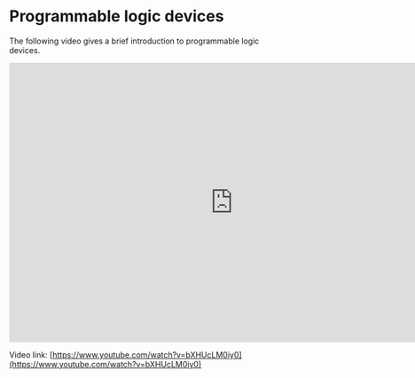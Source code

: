 # Programmable logic devices

The following video gives a brief introduction to programmable logic devices.
<div class="video-container">
<iframe width="806" height="504" src="https://www.youtube.com/embed/bXHUcLM0iy0" title="Introduction to programmable logic devices" frameborder="0" allow="accelerometer; autoplay; clipboard-write; encrypted-media; gyroscope; picture-in-picture" allowfullscreen></iframe>
</div>

Video link: [https://www.youtube.com/watch?v=bXHUcLM0iy0](https://www.youtube.com/watch?v=bXHUcLM0iy0)

